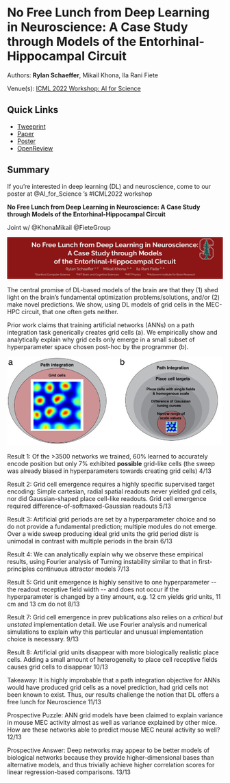 # No Free Lunch from Deep Learning in Neuroscience: A Case Study through Models of the Entorhinal-Hippocampal Circuit

Authors: **Rylan Schaeffer**, Mikail Khona, Ila Rani Fiete

Venue(s): [ICML 2022 Workshop: AI for Science](http://www.ai4science.net/icml22/index.html)

## Quick Links

- [Tweeprint](https://twitter.com/RylanSchaeffer/status/1550854303824355328)
- [Paper](paper.pdf)
- [Poster](poster.pdf)
- [OpenReview](https://openreview.net/forum?id=mxi1xKzNFrb)

## Summary

If you’re interested in deep learning (DL) and neuroscience, come to our poster at @AI_for_Science
’s #ICML2022 workshop

**No Free Lunch from Deep Learning in Neuroscience: A Case Study through Models of the Entorhinal-Hippocampal Circuit**

Joint w/ @KhonaMikail
@FieteGroup

![](img_0.jpeg)

The central promise of DL-based models of the brain are that they (1) shed light on the brain’s  fundamental optimization problems/solutions, and/or (2) make novel predictions. We show, using DL models of grid cells in the MEC-HPC circuit, that one often gets neither.

Prior work claims that training artificial networks (ANNs) on a path integration task generically creates grid cells (a). We empirically show and analytically explain why grid cells only emerge in a small subset of hyperparameter space chosen post-hoc by the programmer (b).

![](img_1.jpeg)

Result 1: Of the >3500 networks we trained, 60% learned to accurately encode position but only 7% exhibited **possible** grid-like cells (the sweep was already biased in hyperparameters towards creating grid cells) 4/13

Result 2: Grid cell emergence requires a highly specific supervised target encoding: Simple cartesian, radial spatial readouts never yielded grd cells, nor did Gaussian-shaped place cell-like readouts. Grid cell emergence required difference-of-softmaxed-Gaussian readouts  5/13

Result 3: Artificial grid periods are set by a hyperparameter choice and so do not provide a fundamental prediction; multiple modules do not emerge. Over a wide sweep producing ideal grid units the grid period distr is unimodal in contrast with multiple periods in the brain  6/13

Result 4: We can analytically explain why we observe these empirical results, using Fourier analysis of Turning instability similar to that in first-principles continuous attractor models 7/13

Result 5: Grid unit emergence is highly sensitive to one hyperparameter -- the readout receptive field width -- and does not occur if the hyperparameter is changed by a tiny amount, e.g. 12 cm yields grid units, 11 cm and 13 cm do not  8/13

Result 7: Grid cell emergence in prev publications also relies on a *critical but unstated* implementation detail. We use Fourier analysis and numerical simulations to explain why this particular and unusual implementation choice is necessary. 9/13

Result 8: Artificial grid units disappear with more biologically realistic place cells. Adding a small amount of heterogeneity to place cell receptive fields causes grid cells to disappear 10/13

Takeaway: It is highly improbable that a path integration objective for ANNs would have produced grid cells as a novel prediction, had grid cells not been known to exist. Thus, our results challenge the notion that DL offers a free lunch for Neuroscience 11/13

Prospective Puzzle: ANN grid models have been claimed to explain variance in mouse MEC activity almost as well as variance explained by other mice. How are these networks able to predict mouse MEC neural activity so well? 12/13

Prospective Answer: Deep networks may appear to be better models of biological networks because they provide higher-dimensional bases than alternative models, and thus trivially achieve higher correlation scores for linear regression-based comparisons. 13/13


